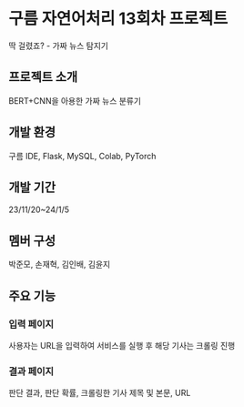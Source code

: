 # 구름 자연어처리 13회차 프로젝트
딱 걸렸죠? - 가짜 뉴스 탐지기

## 프로젝트 소개
BERT+CNN을 아용한 가짜 뉴스 분류기

## 개발 환경
구름 IDE, Flask, MySQL, Colab, PyTorch 

## 개발 기간
23/11/20~24/1/5

## 멤버 구성
박준모, 손재혁, 김인배, 김윤지

## 주요 기능

### 입력 페이지
사용자는 URL을 입력하여 서비스를 실행 후 해당 기사는 크롤링 진행
### 결과 페이지
판단 결과, 판단 확률, 크롤링한 기사 제목 및 본문, URL
